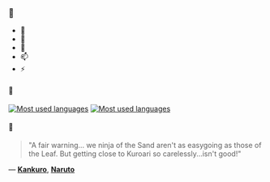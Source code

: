 ### 👋

- 🔭
- 🌱
- 💬
- 📫
- ⚡

#### 🧏

[![Most used languages](https://github-readme-stats-aynah.vercel.app/api/top-langs/?username=aynh&theme=solarized-dark&langs_count=6&layout=compact&hide_title=true)](https://github.com/anuraghazra/github-readme-stats#gh-dark-mode-only)
[![Most used languages](https://github-readme-stats-aynah.vercel.app/api/top-langs/?username=aynh&theme=solarized-light&langs_count=6&layout=compact&hide_title=true)](https://github.com/anuraghazra/github-readme-stats#gh-light-mode-only)

#### 💬

> "A fair warning... we ninja of the Sand aren't as easygoing as those of the Leaf. But getting close to Kuroari so carelessly...isn't good!"

&mdash; [**Kankuro**](https://myanimelist.net/character.php?q=Kankuro&cat=character), [**Naruto**](https://myanimelist.net/search/all?q=Naruto&cat=all)
